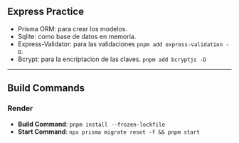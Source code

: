 ## Express Practice

- Prisma ORM: para crear los modelos. 
- Sqlite: como base de datos en memoria.
- Express-Validator: para las validaciones `pnpm add express-validation -D`.
- Bcrypt: para la encriptacion de las claves. `pnpm add bcryptjs -D`

---

## Build Commands

### Render 

- **Build Command**: `pnpm install --frozen-lockfile`
- **Start Command**: `npx prisma migrate reset -f && pnpm start`
